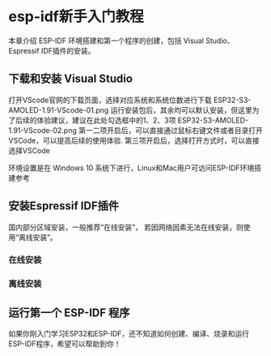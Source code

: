 # esp-idf新手入门教程

本章介绍 ESP-IDF 环境搭建和第一个程序的创建，包括 Visual Studio、Espressif IDF插件的安装。

## 下载和安装 Visual Studio

打开VScode官网的下载页面，选择对应系统和系统位数进行下载
ESP32-S3-AMOLED-1.91-VScode-01.png
运行安装包后，其余均可以默认安装，但这里为了后续的体验建议，建议在此处勾选框中的1、2、3项
ESP32-S3-AMOLED-1.91-VScode-02.png
第一二项开启后，可以直接通过鼠标右键文件或者目录打开VSCode，可以提高后续的使用体验.
第三项开启后，选择打开方式时，可以直接选择VSCode

环境设置是在 Windows 10 系统下进行，Linux和Mac用户可访问ESP-IDF环境搭建参考

## 安装Espressif IDF插件

国内部分区域安装，一般推荐“在线安装”， 若因网络因素无法在线安装，则使用“离线安装”。

### 在线安装

### 离线安装

## 运行第一个 ESP-IDF 程序
如果你刚入门学习ESP32和ESP-IDF，还不知道如何创建、编译、烧录和运行ESP-IDF程序，希望可以帮助到你！


